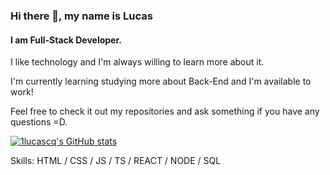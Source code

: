 ### Hi there 👋, my name is Lucas
#### I am Full-Stack Developer.

I like technology and I'm always willing to learn more about it.

I'm currently learning studying more about Back-End and I'm available to work!

Feel free to check it out my repositories and ask something if you have any questions =D.

[![1lucascq's GitHub stats](https://github-readme-stats.vercel.app/api?username=1lucascq&show_icons=true&theme=dark)](https://github.com/anuraghazra/github-readme-stats)

Skills: HTML / CSS / JS / TS / REACT / NODE / SQL

<!--
**1lucascq/1lucascq** is a ✨ _special_ ✨ repository because its `README.md` (this file) appears on your GitHub profile.

Here are some ideas to get you started:

- 🔭 I’m currently working on ...
- 🌱 I’m currently learning ...
- 👯 I’m looking to collaborate on ...
- 🤔 I’m looking for help with ...
- 💬 Ask me about ...
- 📫 How to reach me: ...
- 😄 Pronouns: ...
- ⚡ Fun fact: ...
-->
